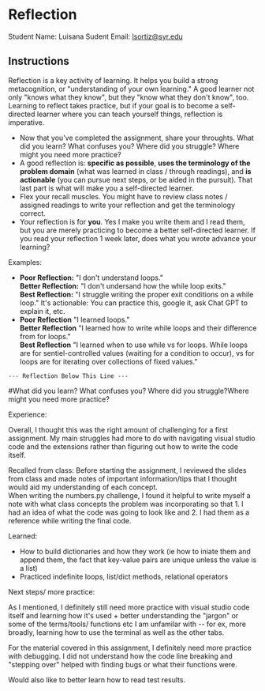 # Reflection

Student Name:  Luisana
Sudent Email:  lsortiz@syr.edu

## Instructions

Reflection is a key activity of learning. It helps you build a strong metacognition, or "understanding of your own learning." A good learner not only "knows what they know", but they "know what they don't know", too. Learning to reflect takes practice, but if your goal is to become a self-directed learner where you can teach yourself things, reflection is imperative.

- Now that you've completed the assignment, share your throughts. What did you learn? What confuses you? Where did you struggle? Where might you need more practice?
- A good reflection is: **specific as possible**,  **uses the terminology of the problem domain** (what was learned in class / through readings), and **is actionable** (you can pursue next steps, or be aided in the pursuit). That last part is what will make you a self-directed learner.
- Flex your recall muscles. You might have to review class notes / assigned readings to write your reflection and get the terminology correct.
- Your reflection is for **you**. Yes I make you write them and I read them, but you are merely practicing to become a better self-directed learner. If you read your reflection 1 week later, does what you wrote advance your learning?

Examples:

- **Poor Reflection:**  "I don't understand loops."   
**Better Reflection:** "I don't undersand how the while loop exits."   
**Best Reflection:** "I struggle writing the proper exit conditions on a while loop." It's actionable: You can practice this, google it, ask Chat GPT to explain it, etc. 
-  **Poor Reflection** "I learned loops."   
**Better Reflection** "I learned how to write while loops and their difference from for loops."   
**Best Reflection** "I learned when to use while vs for loops. While loops are for sentiel-controlled values (waiting for a condition to occur), vs for loops are for iterating over collections of fixed values."

`--- Reflection Below This Line ---`

#What did you learn? What confuses you? Where did you struggle?Where might you need more practice?

Experience:

Overall, I thought this was the right amount of challenging for a first assignment. My main struggles had more to do with navigating visual studio code and the extensions rather than figuring out how to write the code itself. 

Recalled from class:
Before starting the assignment, I reviewed the slides from class and made notes of important information/tips that I thought would aid my understanding of each concept.  
When writing the numbers.py challenge, I found it helpful to write myself a note with what class concepts the problem was incorporating so that 1. I had an idea of what the code was going to look like and 2. I had them as a reference while writing the final code. 

Learned: 

- How to build dictionaries and how they work (ie how to iniate them and append them, the fact that key-value pairs are unique unless the value is a list)
- Practiced indefinite loops, list/dict methods, relational operators

Next steps/ more practice: 

As I mentioned, I definitely still need more practice with visual studio code itself and learning how it's used + better understanding the "jargon" or some of the terms/tools/ functions etc I am unfamilar with -- for ex, more broadly, learning how to use the terminal as well as the other tabs. 

For the material covered in this assignment, I definitely need more practice with debugging. I did not understand how the code line breaking and "stepping over" helped with finding bugs or what their functions were.   

Would also like to better learn how to read test results. 

